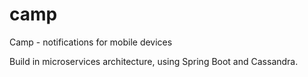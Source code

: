 # camp
Camp - notifications for mobile devices

Build in microservices architecture, using Spring Boot and Cassandra.
